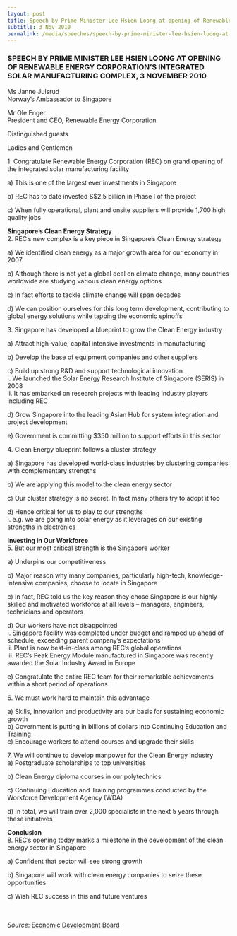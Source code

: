```yaml
---
layout: post
title: Speech by Prime Minister Lee Hsien Loong at opening of Renewable Energy Corporation’s Integrated Solar Manufacturing Complex, 3 November 2010
subtitle: 3 Nov 2010
permalink: /media/speeches/speech-by-prime-minister-lee-hsien-loong-at-opening-of-renewable-energy-corporation-s-integrated-solar-manufacturing-complex-3-november-2010
---
```


### SPEECH BY PRIME MINISTER LEE HSIEN LOONG AT OPENING OF RENEWABLE ENERGY CORPORATION’S INTEGRATED SOLAR MANUFACTURING COMPLEX, 3 NOVEMBER 2010

Ms Janne Julsrud  
Norway’s Ambassador to Singapore

Mr Ole Enger  
President and CEO, Renewable Energy Corporation

Distinguished guests

Ladies and Gentlemen

1.&nbsp;Congratulate Renewable Energy Corporation (REC) on grand opening of the integrated solar manufacturing facility

a)&nbsp;This is one of the largest ever investments in Singapore

b)&nbsp;REC has to date invested S$2.5 billion in Phase I of the project

c)&nbsp;When fully operational, plant and onsite suppliers will provide 1,700 high quality jobs

**Singapore’s Clean Energy Strategy**  
2.&nbsp;REC’s new complex is a key piece in Singapore’s Clean Energy strategy

a)&nbsp;We identified clean energy as a major growth area for our economy in 2007

b)&nbsp;Although there is not yet a global deal on climate change, many countries worldwide are studying various clean energy options

c)&nbsp;In fact efforts to tackle climate change will span decades

d)&nbsp;We can position ourselves for this long term development, contributing to global energy solutions while tapping the economic spinoffs

3.&nbsp;Singapore has developed a blueprint to grow the Clean Energy industry

a)&nbsp;Attract high-value, capital intensive investments in manufacturing

b)&nbsp;Develop the base of equipment companies and other suppliers

c)&nbsp;Build up strong R&D and support technological innovation  
i.&nbsp;We launched the Solar Energy Research Institute of Singapore (SERIS) in 2008  
ii.&nbsp;It has embarked on research projects with leading industry players including REC

d)&nbsp;Grow Singapore into the leading Asian Hub for system integration and project development

e)&nbsp;Government is committing $350 million to support efforts in this sector

4.&nbsp;Clean Energy blueprint follows a cluster strategy

a)&nbsp;Singapore has developed world-class industries by clustering companies with complementary strengths

b)&nbsp;We are applying this model to the clean energy sector

c)&nbsp;Our cluster strategy is no secret. In fact many others try to adopt it too

d)&nbsp;Hence critical for us to play to our strengths  
i.&nbsp;e.g. we are going into solar energy as it leverages on our existing strengths in electronics

**Investing in Our Workforce**  
5.&nbsp;But our most critical strength is the Singapore worker

a)&nbsp;Underpins our competitiveness

b)&nbsp;Major reason why many companies, particularly high-tech, knowledge-intensive companies, choose to locate in Singapore

c)&nbsp;In fact, REC told us the key reason they chose Singapore is our highly skilled and motivated workforce at all levels – managers, engineers, technicians and operators

d)&nbsp;Our workers have not disappointed  
i.&nbsp;Singapore facility was completed under budget and ramped up ahead of schedule, exceeding parent company’s expectations  
ii.&nbsp;Plant is now best-in-class among REC’s global operations  
iii.&nbsp;REC’s Peak Energy Module manufactured in Singapore was recently awarded the Solar Industry Award in Europe

e)&nbsp;Congratulate the entire REC team for their remarkable achievements within a short period of operations

6.&nbsp;We must work hard to maintain this advantage

a)&nbsp;Skills, innovation and productivity are our basis for sustaining economic growth  
b)&nbsp;Government is putting in billions of dollars into Continuing Education and Training  
c)&nbsp;Encourage workers to attend courses and upgrade their skills

7.&nbsp;We will continue to develop manpower for the Clean Energy industry  
a)&nbsp;Postgraduate scholarships to top universities

b)&nbsp;Clean Energy diploma courses in our polytechnics

c)&nbsp;Continuing Education and Training programmes conducted by the Workforce Development Agency (WDA)

d)&nbsp;In total, we will train over 2,000 specialists in the next 5 years through these initiatives

**Conclusion**  
8.&nbsp;REC’s opening today marks a milestone in the development of the clean energy sector in Singapore

a)&nbsp;Confident that sector will see strong growth

b)&nbsp;Singapore will work with clean energy companies to seize these opportunities

c)&nbsp;Wish REC success in this and future ventures
<br><br><br>


*Source*: [<a href="https://www.edb.gov.sg/" target="_blank">Economic Development Board</a>](https://www.edb.gov.sg/)

